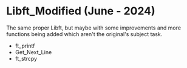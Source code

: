 # Libft_Modified (June - 2024)

The same proper Libft, but maybe with some improvements and more functions being added which aren't the original's subject task.

+ ft_printf
+ Get_Next_Line
+ ft_strcpy
